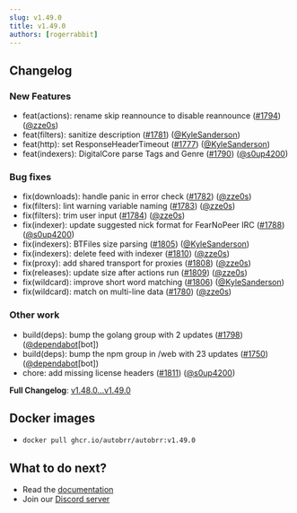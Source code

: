 ```yaml
---
slug: v1.49.0
title: v1.49.0
authors: [rogerrabbit]
---
```

## Changelog


### New Features


* feat(actions): rename skip reannounce to disable reannounce ([\#1794](https://github.com/autobrr/autobrr/pull/1794)) ([@zze0s](https://github.com/zze0s))
* feat(filters): sanitize description ([\#1781](https://github.com/autobrr/autobrr/pull/1781)) ([@KyleSanderson](https://github.com/KyleSanderson))
* feat(http): set ResponseHeaderTimeout ([\#1777](https://github.com/autobrr/autobrr/pull/1777)) ([@KyleSanderson](https://github.com/KyleSanderson))
* feat(indexers): DigitalCore parse Tags and Genre ([\#1790](https://github.com/autobrr/autobrr/pull/1790)) ([@s0up4200](https://github.com/s0up4200))


### Bug fixes


* fix(downloads): handle panic in error check ([\#1782](https://github.com/autobrr/autobrr/pull/1782)) ([@zze0s](https://github.com/zze0s))
* fix(filters): lint warning variable naming ([\#1783](https://github.com/autobrr/autobrr/pull/1783)) ([@zze0s](https://github.com/zze0s))
* fix(filters): trim user input ([\#1784](https://github.com/autobrr/autobrr/pull/1784)) ([@zze0s](https://github.com/zze0s))
* fix(indexer): update suggested nick format for FearNoPeer IRC ([\#1788](https://github.com/autobrr/autobrr/pull/1788)) ([@s0up4200](https://github.com/s0up4200))
* fix(indexers): BTFiles size parsing ([\#1805](https://github.com/autobrr/autobrr/pull/1805)) ([@KyleSanderson](https://github.com/KyleSanderson))
* fix(indexers): delete feed with indexer ([\#1810](https://github.com/autobrr/autobrr/pull/1810)) ([@zze0s](https://github.com/zze0s))
* fix(proxy): add shared transport for proxies ([\#1808](https://github.com/autobrr/autobrr/pull/1808)) ([@zze0s](https://github.com/zze0s))
* fix(releases): update size after actions run ([\#1809](https://github.com/autobrr/autobrr/pull/1809)) ([@zze0s](https://github.com/zze0s))
* fix(wildcard): improve short word matching ([\#1806](https://github.com/autobrr/autobrr/pull/1806)) ([@KyleSanderson](https://github.com/KyleSanderson))
* fix(wildcard): match on multi\-line data ([\#1780](https://github.com/autobrr/autobrr/pull/1780)) ([@zze0s](https://github.com/zze0s))


### Other work


* build(deps): bump the golang group with 2 updates ([\#1798](https://github.com/autobrr/autobrr/pull/1798)) ([@dependabot](https://github.com/dependabot)\[bot])
* build(deps): bump the npm group in /web with 23 updates ([\#1750](https://github.com/autobrr/autobrr/pull/1750)) ([@dependabot](https://github.com/dependabot)\[bot])
* chore: add missing license headers ([\#1811](https://github.com/autobrr/autobrr/pull/1811)) ([@s0up4200](https://github.com/s0up4200))


**Full Changelog**: [v1\.48\.0\...v1\.49\.0](https://github.com/autobrr/autobrr/compare/v1.48.0...v1.49.0)


## Docker images


* `docker pull ghcr.io/autobrr/autobrr:v1.49.0`


## What to do next?


* Read the [documentation](https://autobrr.com)
* Join our [Discord server](https://discord.autobrr.com/)
